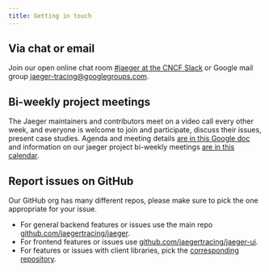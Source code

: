 ```yaml
---
title: Getting in touch
---
```


## Via chat or email

Join our open online chat room [#jaeger at the CNCF Slack](https://cloud-native.slack.com/archives/CGG7NFUJ3Lobby) or Google mail group [jaeger-tracing@googlegroups.com](https://groups.google.com/forum/#!forum/jaeger-tracing).

## Bi-weekly project meetings

The Jaeger maintainers and contributors meet on a video call every other week, and everyone is welcome to join and participate, discuss their issues, present case studies. Agenda and meeting details [are in this Google doc][bi-weekly-call]
and information on our jaeger project bi-weekly meetings [are in this calendar][jaeger-project-calendar].
## Report issues on GitHub

Our GitHub org has many different repos, please make sure to pick the one appropriate for your issue.

* For general backend features or issues use the main repo [github.com/jaegertracing/jaeger](https://github.com/jaegertracing/jaeger).
* For frontend features or issues use [github.com/jaegertracing/jaeger-ui](https://github.com/jaegertracing/jaeger-ui).
* For features or issues with client libraries, pick the [corresponding repository](/docs/latest/client-libraries/#supported-libraries).

[bi-weekly-call]: https://docs.google.com/document/d/1ZuBAwTJvQN7xkWVvEFXj5WU9_JmS5TPiNbxCJSvPqX0/
[jaeger-project-calendar]: https://calendar.google.com/calendar/u/0/embed?src=77a1bva4sn9cm822r8oa03l2j0@group.calendar.google.com 